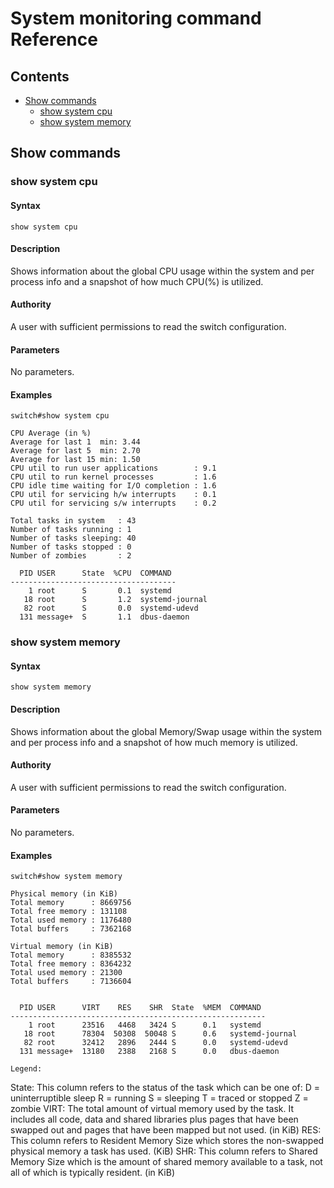 # System monitoring command Reference

## Contents
- [Show commands](#display-commands)
  - [show system cpu](#show-system-cpu)
  - [show system memory](#show-system-memory)

## Show commands

### show system cpu

#### Syntax
```
show system cpu
```

#### Description
Shows information about the global CPU usage within the system and
per process info and a snapshot of how much CPU(%) is utilized.

#### Authority
A user with sufficient permissions to read the switch configuration.

#### Parameters
No parameters.

#### Examples
```
switch#show system cpu

CPU Average (in %)
Average for last 1  min: 3.44
Average for last 5  min: 2.70
Average for last 15 min: 1.50
CPU util to run user applications        : 9.1
CPU util to run kernel processes         : 1.6
CPU idle time waiting for I/O completion : 1.6
CPU util for servicing h/w interrupts    : 0.1
CPU util for servicing s/w interrupts    : 0.2

Total tasks in system   : 43
Number of tasks running : 1
Number of tasks sleeping: 40
Number of tasks stopped : 0
Number of zombies       : 2

  PID USER      State  %CPU  COMMAND
-------------------------------------
    1 root      S       0.1  systemd
   18 root      S       1.2  systemd-journal
   82 root      S       0.0  systemd-udevd
  131 message+  S       1.1  dbus-daemon
```

### show system memory

#### Syntax
```
show system memory
```

#### Description
Shows information about the global Memory/Swap usage within the system and
per process info and a snapshot of how much memory is utilized.

#### Authority
A user with sufficient permissions to read the switch configuration.

#### Parameters
No parameters.

#### Examples
```
switch#show system memory

Physical memory (in KiB)
Total memory      : 8669756
Total free memory : 131108
Total used memory : 1176480
Total buffers     : 7362168

Virtual memory (in KiB)
Total memory      : 8385532
Total free memory : 8364232
Total used memory : 21300
Total buffers     : 7136604


  PID USER      VIRT    RES    SHR  State  %MEM  COMMAND
---------------------------------------------------------
    1 root      23516   4468   3424 S      0.1   systemd
   18 root      78304  50308  50048 S      0.6   systemd-journal
   82 root      32412   2896   2444 S      0.0   systemd-udevd
  131 message+  13180   2388   2168 S      0.0   dbus-daemon
```

```
Legend:
```
State: This column refers to the status of the task which can be one of:
       D = uninterruptible sleep
       R = running
       S = sleeping
       T = traced or stopped
       Z = zombie
VIRT: The  total  amount  of  virtual memory used by the task.  It includes all code, data and
      shared libraries plus pages that have been swapped out and pages that have  been  mapped
      but not used. (in KiB)
RES: This column refers to Resident Memory Size which stores the non-swapped physical memory a task has used. (KiB)
SHR: This column refers to Shared Memory Size which is the amount of shared memory available to a task, not all of which is typically resident. (in KiB)
```
